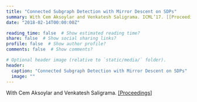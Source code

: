 ```yaml
---
title: "Connected Subgraph Detection with Mirror Descent on SDPs"
summary: With Cem Aksoylar and Venkatesh Saligrama. ICML’17. [[Proceedings]](http://proceedings.mlr.press/v70/aksoylar17a.html)
date: "2018-02-14T00:00:00Z"

reading_time: false  # Show estimated reading time?
share: false  # Show social sharing links?
profile: false  # Show author profile?
comments: false  # Show comments?

# Optional header image (relative to `static/media/` folder).
header:
  caption: "Connected Subgraph Detection with Mirror Descent on SDPs"
  image: ""
---
```


With Cem Aksoylar and Venkatesh Saligrama. [[Proceedings]](http://proceedings.mlr.press/v70/aksoylar17a.html)